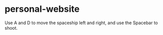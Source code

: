 # personal-website 
Use A and D to move the spaceship left and right, and use the Spacebar to shoot.
